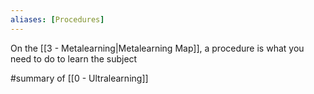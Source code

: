 ```yaml
---
aliases: [Procedures]
---
```


On the [[3 - Metalearning|Metalearning Map]], a procedure is what you need to do to learn the subject

#summary  of [[0 - Ultralearning]]